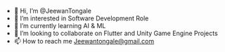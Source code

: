 - 👋 Hi, I’m @JeewanTongale
- 👀 I’m interested in Software Development Role
- 🌱 I’m currently learning AI & ML
- 💞️ I’m looking to collaborate on Flutter and Unity Game Engine Projects
- 📫 How to reach me Jeewantongale@gmail.com

<!---
JeewanTongale/JeewanTongale is a ✨ special ✨ repository because its `README.md` (this file) appears on your GitHub profile.
You can click the Preview link to take a look at your changes.
--->

